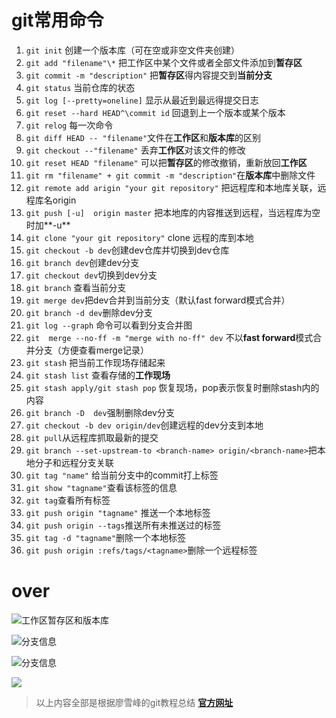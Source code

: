 # git常用命令

1. `git init`   创建一个版本库（可在空或非空文件夹创建）
2. `git add "filename"\*` 把工作区中某个文件或者全部文件添加到**暂存区**
3. `git commit -m "description"`  把**暂存区**得内容提交到**当前分支**
4. `git status` 当前仓库的状态
5. `git log [--pretty=oneline]` 显示从最近到最远得提交日志
6. `git reset --hard HEAD^\commit id` 回退到上一个版本或某个版本
7. `git relog` 每一次命令
8. `git diff HEAD -- "filename"`文件在**工作区**和**版本库**的区别
9. `git checkout --"filename"` 丢弃**工作区**对该文件的修改
10. `git reset HEAD "filename"` 可以把**暂存区**的修改撤销，重新放回**工作区**
11. `git rm "filename" + git commit -m "description"`在**版本库**中删除文件
12. `git remote add arigin "your git repository"`  把远程库和本地库关联，远程库名origin
13. `git push [-u]  origin master` 把本地库的内容推送到远程，当远程库为空时加**-u**
14. `git clone "your git repository"` clone 远程的库到本地
15. `git checkout -b dev`创建dev仓库并切换到dev仓库
16. `git branch dev`创建dev分支
17. `git checkout dev`切换到dev分支
18. `git branch` 查看当前分支
19. `git merge dev`把dev合并到当前分支（默认fast forward模式合并）
20. `git branch -d dev`删除dev分支
21. `git log --graph` 命令可以看到分支合并图
22. `git  merge --no-ff -m "merge with no-ff" dev` 不以**fast forward**模式合并分支（方便查看merge记录）
23. `git stash` 把当前工作现场存储起来
24. `git stash list` 查看存储的**工作现场**
25. `git stash apply/git stash pop` 恢复现场，pop表示恢复时删除stash内的内容
26. `git branch -D  dev`强制删除dev分支
27. `git checkout -b dev origin/dev`创建远程的dev分支到本地
28. `git pull`从远程库抓取最新的提交
29. `git branch --set-upstream-to <branch-name> origin/<branch-name>`把本地分子和远程分支关联
30. `git tag "name"` 给当前分支中的commit打上标签
31. `git show "tagname"`查看该标签的信息 
32. `git tag`查看所有标签
33. `git push origin "tagname"` 推送一个本地标签
34. `git push origin --tags`推送所有未推送过的标签
35. `git tag -d "tagname"`删除一个本地标签
36. `git push origin :refs/tags/<tagname>`删除一个远程标签

# over

![工作区暂存区和版本库](https://cdn.liaoxuefeng.com/cdn/files/attachments/001384907702917346729e9afbf4127b6dfbae9207af016000/0)

![分支信息](https://cdn.liaoxuefeng.com/cdn/files/attachments/0013849087937492135fbf4bbd24dfcbc18349a8a59d36d000/0)

![分支信息](https://cdn.liaoxuefeng.com/cdn/files/attachments/0013849088235627813efe7649b4f008900e5365bb72323000/0)

![](https://cdn.liaoxuefeng.com/cdn/files/attachments/00138490883510324231a837e5d4aee844d3e4692ba50f5000/0)

> 以上内容全部是根据廖雪峰的git教程总结  **[官方网址](https://www.liaoxuefeng.com/wiki/0013739516305929606dd18361248578c67b8067c8c017b000)**

